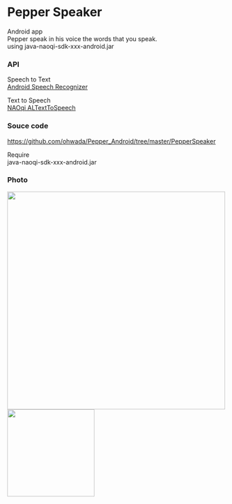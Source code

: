 Pepper Speaker
===============

Android app <br>
Pepper speak in his voice the words that you speak. <br>
using java-naoqi-sdk-xxx-android.jar <br>

### API
Speech to Text <br>
[Android Speech Recognizer](http://developer.android.com/reference/android/speech/SpeechRecognizer.html) <br>

Text to Speech <br>
[NAOqi ALTextToSpeech](http://doc.aldebaran.com/2-1/naoqi/audio/altexttospeech.html#altexttospeech) <br>

### Souce code
https://github.com/ohwada/Pepper_Android/tree/master/PepperSpeaker <br>

Require <br>
java-naoqi-sdk-xxx-android.jar <br>

### Photo
<img src="https://raw.githubusercontent.com/ohwada/Pepper_Android/master/docs/PepperSpeaker/concept.png" width="500" /> <br>
<img src="https://raw.githubusercontent.com/ohwada/Pepper_Android/master/docs/PepperSpeaker/screen.png" width="200" /> <br>
